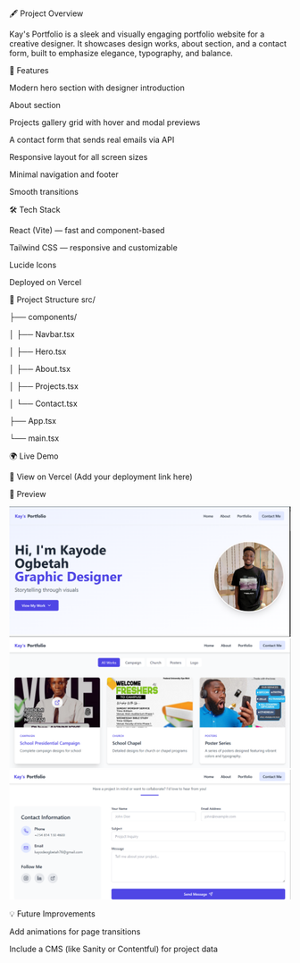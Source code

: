 🖋️ Project Overview

Kay's Portfolio is a sleek and visually engaging portfolio website for a creative designer.
It showcases design works, about section, and a contact form, built to emphasize elegance, typography, and balance.



🚀 Features

Modern hero section with designer introduction

About section

Projects gallery grid with hover and modal previews

A contact form that sends real emails via API

Responsive layout for all screen sizes

Minimal navigation and footer

Smooth transitions



🛠️ Tech Stack

React (Vite) — fast and component-based

Tailwind CSS — responsive and customizable

Lucide Icons

Deployed on Vercel




🧱 Project Structure
src/

 ├── components/

 │   ├── Navbar.tsx

 │   ├── Hero.tsx

 │   ├── About.tsx

 │   ├── Projects.tsx

 │   └── Contact.tsx

 ├── App.tsx

 └── main.tsx




🌍 Live Demo

🔗 View on Vercel
 (Add your deployment link here)




📸 Preview

![App Preview](public/images//first.png)
![App Preview](public/images/second.png)
![App Preview](public/images//third.png)




💡 Future Improvements

Add animations for page transitions

Include a CMS (like Sanity or Contentful) for project data

